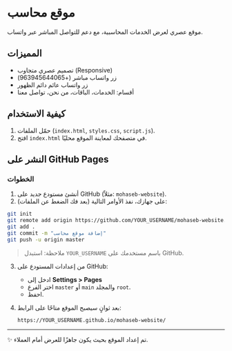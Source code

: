 # موقع محاسب

موقع عصري لعرض الخدمات المحاسبية، مع دعم للتواصل المباشر عبر واتساب.

## المميزات
- تصميم عصري متجاوب (Responsive)
- زر واتساب مباشر (+963945644065)
- زر واتساب عائم دائم الظهور
- أقسام: الخدمات، الباقات، من نحن، تواصل معنا

## كيفية الاستخدام
1. حمّل الملفات (`index.html`, `styles.css`, `script.js`).
2. افتح `index.html` في متصفحك لمعاينة الموقع محليًا.

## النشر على GitHub Pages

### الخطوات
1. أنشئ مستودع جديد على GitHub (مثلاً: `mohaseb-website`).
2. على جهازك، نفذ الأوامر التالية (بعد فك الضغط عن الملفات):

```bash
git init
git remote add origin https://github.com/YOUR_USERNAME/mohaseb-website.git
git add .
git commit -m "إضافة موقع محاسب"
git push -u origin master
```

> ملاحظة: استبدل `YOUR_USERNAME` باسم مستخدمك على GitHub.

3. من إعدادات المستودع على GitHub:
   - ادخل إلى **Settings > Pages**
   - اختر الفرع `master` أو `main` والمجلد `root`.
   - احفظ.

4. بعد ثوانٍ سيصبح الموقع متاحًا على الرابط:  
   ```
   https://YOUR_USERNAME.github.io/mohaseb-website/
   ```

---

✨ تم إعداد الموقع بحيث يكون جاهزًا للعرض أمام العملاء.  
